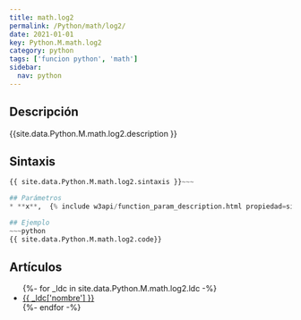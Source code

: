 ```yaml
---
title: math.log2
permalink: /Python/math/log2/
date: 2021-01-01
key: Python.M.math.log2
category: python
tags: ['funcion python', 'math']
sidebar: 
  nav: python
---
```


## Descripción
{{site.data.Python.M.math.log2.description }}

## Sintaxis
~~~python
{{ site.data.Python.M.math.log2.sintaxis }}~~~

## Parámetros
* **x**,  {% include w3api/function_param_description.html propiedad=site.data.Python.M.math.log2 valor="x" %}

## Ejemplo
~~~python
{{ site.data.Python.M.math.log2.code}}
~~~

## Artículos
<ul>
{%- for _ldc in site.data.Python.M.math.log2.ldc -%}
   <li>
       <a href="{{_ldc['url'] }}">{{ _ldc['nombre'] }}</a>
   </li>
{%- endfor -%}
</ul>
